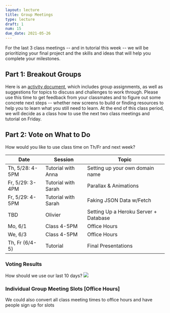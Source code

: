```yaml
---
layout: lecture
title: Group Meetings
type: lecture
draft: 1
num: 15
due_date: 2021-05-26
---
```



For the last 3 class meetings -- and in tutorial this week -- we will be prioritizing your final project and the skills and ideas that will help you complete your milestones.

## Part 1: Breakout Groups
Here is an <a href="https://docs.google.com/document/d/1KDHKtdWfy6zb7179NqPqnlsoCxAARj1hWeGiISK_n9E/edit#" target="_blank">activity document</a>, which includes group assignments, as well as suggestions for topics to discuss and challenges to work through. Please use this time to get feedback from your classmates and to figure out some concrete next steps -- whether new screens to build or finding resources to help you to learn what you still need to learn. At the end of this class period, we will decide as a class how to use the next two class meetings and tutorial on Friday.

## Part 2: Vote on What to Do
How would you like to use class time on Th/Fr and next week?

| Date | Session | Topic |
|--|--|--|
| Th, 5/28: 4-5PM | Tutorial with Anna | Setting up your own domain name |
| Fr, 5/29: 3-4PM | Tutorial with Sarah | Parallax & Animations |
| Fr, 5/29: 4-5PM | Tutorial with Sarah | Faking JSON Data w/Fetch |
| TBD | Olivier | Setting Up a Heroku Server + Database |
| Mo, 6/1 | Class 4-5PM  | Office Hours | 
| We, 6/3 | Class 4-5PM  | Office Hours | 
| Th, Fr (6/4-5) | Tutorial | Final Presentations |

### Voting Results
How should we use our last 10 days?
<img src="/spring2021/assets/images/lectures/poll.png" />


### Individual Group Meeting Slots [Office Hours]
We could also convert all class meeting times to office hours and have people sign up for slots

